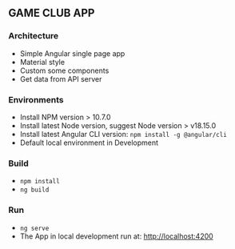 ## GAME CLUB APP

### Architecture
- Simple Angular single page app
- Material style
- Custom some components
- Get data from API server

### Environments
- Install NPM version > 10.7.0
- Install latest Node version, suggest Node version > v18.15.0
- Install latest Angular CLI version: ```npm install -g @angular/cli```
- Default local environment in Development

### Build
- ```npm install```
- ```ng build```

### Run
- ```ng serve```
- The App in local development run at: <http://localhost:4200>
